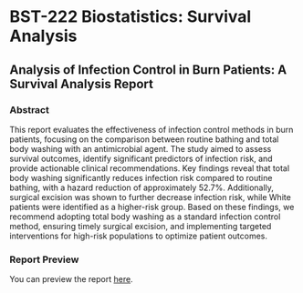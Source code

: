 # BST-222 Biostatistics: Survival Analysis

## Analysis of Infection Control in Burn Patients: A Survival Analysis Report

### Abstract

This report evaluates the effectiveness of infection control methods in burn patients, focusing on the comparison between routine bathing and total body washing with an antimicrobial agent. The study aimed to assess survival outcomes, identify significant predictors of infection risk, and provide actionable clinical recommendations. Key findings reveal that total body washing significantly reduces infection risk compared to routine bathing, with a hazard reduction of approximately 52.7%. Additionally, surgical excision was shown to further decrease infection risk, while White patients were identified as a higher-risk group. Based on these findings, we recommend adopting total body washing as a standard infection control method, ensuring timely surgical excision, and implementing targeted interventions for high-risk populations to optimize patient outcomes.

### Report Preview
You can preview the report [here](https://rawcdn.githack.com/JieyingMa/BST222/08ff2b1ceb4cc508fc63ecbe5065fa8f9d4501a0/BST222-final-report.html#2_Data_overview).

